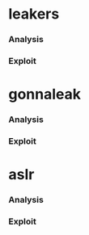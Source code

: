 # leakers
### Analysis
### Exploit

# gonnaleak
### Analysis
### Exploit

# aslr
### Analysis
### Exploit
